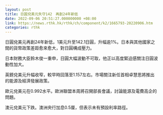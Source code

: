 ```yaml
---
layout: post
title: 日圓兌美元失守142　再創24年新低
date: 2022-09-06 20:51:27.000000000 +08:00
link: https://news.rthk.hk/rthk/ch/component/k2/1665793-20220906.htm
categories: rthk
---
```


日圓兌美元再創24年新低，1美元升至142.1日圓，升幅逾1%。日本與其他國家之間的貨幣政策差距愈來愈大，對日圓構成壓力。

日本財務大臣鈴木俊一重申，日圓大幅波動不可取，他正以高度緊迫感關注日圓波動性加大。

英鎊兌美元升幅收窄，較早時回落至1.157左右。市場關注新任首相卓慧思將推出的能源及經濟發展政策。

歐元兌美元在0.992水平。歐洲聯盟本周將召開部長會議，討論能源及電費高企的問題。

澳元兌美元下跌。澳洲央行加息0.5厘，但表示未有預設利率路徑。
